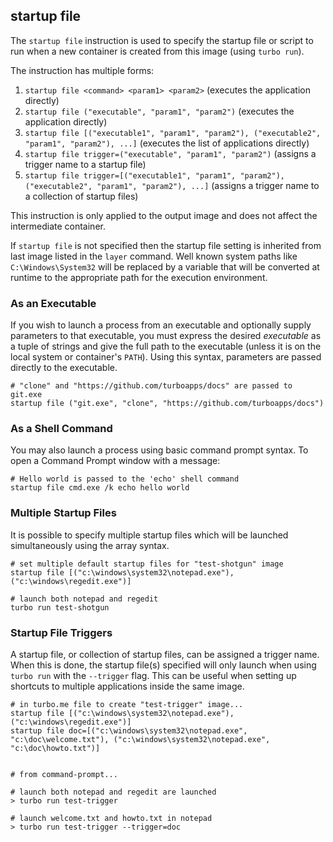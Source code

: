 ## startup file

The `startup file` instruction is used to specify the startup file or script to run when a new container is created from this image (using `turbo run`).

The instruction has multiple forms: 

1. `startup file <command> <param1> <param2>` (executes the application directly)
2. `startup file ("executable", "param1", "param2")` (executes the application directly)
3. `startup file [("executable1", "param1", "param2"), ("executable2", "param1", "param2"), ...]` (executes the list of applications directly)
4. `startup file trigger=("executable", "param1", "param2")` (assigns a trigger name to a startup file)
5. `startup file trigger=[("executable1", "param1", "param2"), ("executable2", "param1", "param2"), ...]` (assigns a trigger name to a collection of startup files)

This instruction is only applied to the output image and does not affect the intermediate container. 

If `startup file` is not specified then the startup file setting is inherited from last image listed in the `layer` command.  Well known system paths like `C:\Windows\System32` will be replaced by a variable that will be converted at runtime to the appropriate path for the execution environment.

### As an Executable

If you wish to launch a process from an executable and optionally supply parameters to that executable, you must express the desired *executable* as a tuple of strings and give the full path to the executable (unless it is on the local system or container's `PATH`). Using this syntax, parameters are passed directly to the executable. 

```
# "clone" and "https://github.com/turboapps/docs" are passed to git.exe
startup file ("git.exe", "clone", "https://github.com/turboapps/docs")
```

### As a Shell Command

You may also launch a process using basic command prompt syntax. To open a Command Prompt window with a message:

```
# Hello world is passed to the 'echo' shell command
startup file cmd.exe /k echo hello world
```

### Multiple Startup Files

It is possible to specify multiple startup files which will be launched simultaneously using the array syntax.

```
# set multiple default startup files for "test-shotgun" image
startup file [("c:\windows\system32\notepad.exe"), ("c:\windows\regedit.exe")]

# launch both notepad and regedit
turbo run test-shotgun
```

### Startup File Triggers

A startup file, or collection of startup files, can be assigned a trigger name. When this is done, the startup file(s) specified will only launch when using `turbo run` with the `--trigger` flag. This can be useful when setting up shortcuts to multiple applications inside the same image.

```
# in turbo.me file to create "test-trigger" image...
startup file [("c:\windows\system32\notepad.exe"), ("c:\windows\regedit.exe")]
startup file doc=[("c:\windows\system32\notepad.exe", "c:\doc\welcome.txt"), ("c:\windows\system32\notepad.exe", "c:\doc\howto.txt")]


# from command-prompt...

# launch both notepad and regedit are launched
> turbo run test-trigger

# launch welcome.txt and howto.txt in notepad
> turbo run test-trigger --trigger=doc
```
